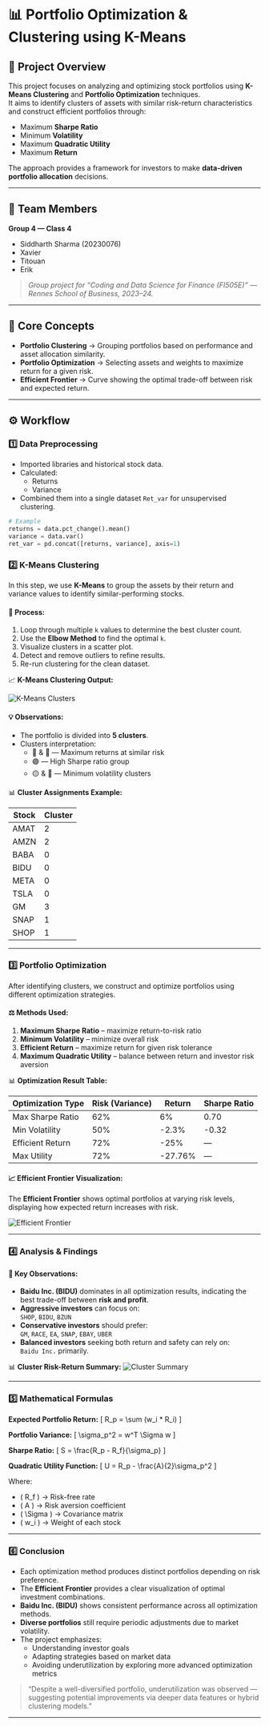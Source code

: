 # 📊 Portfolio Optimization & Clustering using K-Means

## 📘 Project Overview
This project focuses on analyzing and optimizing stock portfolios using **K-Means Clustering** and **Portfolio Optimization** techniques.  
It aims to identify clusters of assets with similar risk-return characteristics and construct efficient portfolios through:

- Maximum **Sharpe Ratio**
- Minimum **Volatility**
- Maximum **Quadratic Utility**
- Maximum **Return**

The approach provides a framework for investors to make **data-driven portfolio allocation** decisions.

---

## 👥 Team Members
**Group 4 — Class 4**  
- Siddharth Sharma (20230076)  
- Xavier  
- Titouan  
- Erik  

> *Group project for “Coding and Data Science for Finance (FI505E)” — Rennes School of Business, 2023–24.*

---

## 🧠 Core Concepts
- **Portfolio Clustering** → Grouping portfolios based on performance and asset allocation similarity.  
- **Portfolio Optimization** → Selecting assets and weights to maximize return for a given risk.  
- **Efficient Frontier** → Curve showing the optimal trade-off between risk and expected return.

---

## ⚙️ Workflow

### **1️⃣ Data Preprocessing**
- Imported libraries and historical stock data.  
- Calculated:
  - Returns
  - Variance  
- Combined them into a single dataset `Ret_var` for unsupervised clustering.

```python
# Example
returns = data.pct_change().mean()
variance = data.var()
ret_var = pd.concat([returns, variance], axis=1)

```

### **2️⃣ K-Means Clustering**

In this step, we use **K-Means** to group the assets by their return and variance values to identify similar-performing stocks.

#### 🧩 Process:
1. Loop through multiple `k` values to determine the best cluster count.
2. Use the **Elbow Method** to find the optimal `k`.
3. Visualize clusters in a scatter plot.
4. Detect and remove outliers to refine results.
5. Re-run clustering for the clean dataset.

📈 **K-Means Clustering Output:**

![K-Means Clusters](images/kmeans_clusters.png)

#### 💡 Observations:
- The portfolio is divided into **5 clusters**.
- Clusters interpretation:
  - 🔴 & 🔵 — Maximum returns at similar risk
  - 🟣 — High Sharpe ratio group
  - 🟡 & 🔴 — Minimum volatility clusters

📊 **Cluster Assignments Example:**

| Stock | Cluster |
|--------|----------|
| AMAT | 2 |
| AMZN | 2 |
| BABA | 0 |
| BIDU | 0 |
| META | 0 |
| TSLA | 0 |
| GM | 3 |
| SNAP | 1 |
| SHOP | 1 |

---

### **3️⃣ Portfolio Optimization**

After identifying clusters, we construct and optimize portfolios using different optimization strategies.

#### ⚖️ Methods Used:
1. **Maximum Sharpe Ratio** – maximize return-to-risk ratio  
2. **Minimum Volatility** – minimize overall risk  
3. **Efficient Return** – maximize return for given risk tolerance  
4. **Maximum Quadratic Utility** – balance between return and investor risk aversion  

📊 **Optimization Result Table:**

| Optimization Type | Risk (Variance) | Return | Sharpe Ratio |
|--------------------|----------------|---------|---------------|
| Max Sharpe Ratio | 62% | 6% | 0.70 |
| Min Volatility | 50% | -2.3% | -0.32 |
| Efficient Return | 72% | -25% | — |
| Max Utility | 72% | -27.76% | — |

#### 📈 Efficient Frontier Visualization:
The **Efficient Frontier** shows optimal portfolios at varying risk levels, displaying how expected return increases with risk.

![Efficient Frontier](images/efficient_frontier.png)

---

### **4️⃣ Analysis & Findings**

#### 🔹 Key Observations:
- **Baidu Inc. (BIDU)** dominates in all optimization results, indicating the best trade-off between **risk and profit**.
- **Aggressive investors** can focus on:  
  `SHOP`, `BIDU`, `BZUN`
- **Conservative investors** should prefer:  
  `GM`, `RACE`, `EA`, `SNAP`, `EBAY`, `UBER`
- **Balanced investors** seeking both return and safety can rely on:  
  `Baidu Inc.` primarily.

📊 **Cluster Risk-Return Summary:**
![Cluster Summary](images/cluster_summary.png)

---

### **5️⃣ Mathematical Formulas**

**Expected Portfolio Return:**
\[
R_p = \sum (w_i * R_i)
\]

**Portfolio Variance:**
\[
\sigma_p^2 = w^T \Sigma w
\]

**Sharpe Ratio:**
\[
S = \frac{R_p - R_f}{\sigma_p}
\]

**Quadratic Utility Function:**
\[
U = R_p - \frac{A}{2}\sigma_p^2
\]

Where:
- \( R_f \) → Risk-free rate  
- \( A \) → Risk aversion coefficient  
- \( \Sigma \) → Covariance matrix  
- \( w_i \) → Weight of each stock  

---

### **6️⃣ Conclusion**

- Each optimization method produces distinct portfolios depending on risk preference.  
- The **Efficient Frontier** provides a clear visualization of optimal investment combinations.  
- **Baidu Inc. (BIDU)** shows consistent performance across all optimization methods.
- **Diverse portfolios** still require periodic adjustments due to market volatility.  
- The project emphasizes:
  - Understanding investor goals  
  - Adapting strategies based on market data  
  - Avoiding underutilization by exploring more advanced optimization metrics  

> “Despite a well-diversified portfolio, underutilization was observed — suggesting potential improvements via deeper data features or hybrid clustering models.”

---



